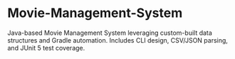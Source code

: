 # Movie-Management-System
Java-based Movie Management System leveraging custom-built data structures and Gradle automation. Includes CLI design, CSV/JSON parsing, and JUnit 5 test coverage.
